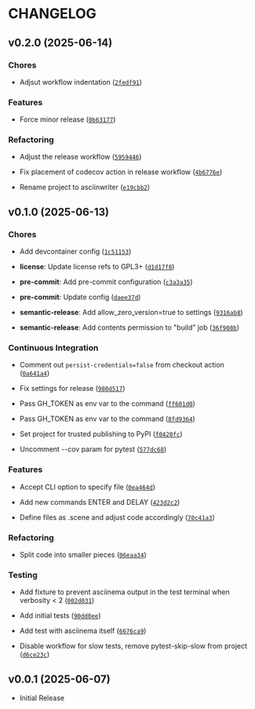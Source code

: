# CHANGELOG


## v0.2.0 (2025-06-14)

### Chores

- Adjsut workflow indentation
  ([`2fedf91`](https://github.com/russoz/asciinwriter/commit/2fedf9168a121f38c612dd777e4c98c454cb646f))

### Features

- Force minor release
  ([`0b63177`](https://github.com/russoz/asciinwriter/commit/0b6317788ad1e01dab45aaf99e21d5e68ad1e927))

### Refactoring

- Adjust the release workflow
  ([`5959446`](https://github.com/russoz/asciinwriter/commit/5959446a24c3143fc435f332c8588bb07cb8516d))

- Fix placement of codecov action in release workflow
  ([`4b6776e`](https://github.com/russoz/asciinwriter/commit/4b6776e15e944eeccd25511ea54ff4322bbae188))

- Rename project to asciinwriter
  ([`e19cbb2`](https://github.com/russoz/asciinwriter/commit/e19cbb24bb0afc326774b1fbd22bbe163313bed4))


## v0.1.0 (2025-06-13)

### Chores

- Add devcontainer config
  ([`1c51153`](https://github.com/russoz/asciinwriter/commit/1c511533bd8c2187f1f5a750f917a65fdb396fd6))

- **license**: Update license refs to GPL3+
  ([`d1d17f8`](https://github.com/russoz/asciinwriter/commit/d1d17f82b06f332ffefa949a9109cb7680ca70e5))

- **pre-commit**: Add pre-commit configuration
  ([`c3a3a35`](https://github.com/russoz/asciinwriter/commit/c3a3a350a79f45bf664cde7fbe9fe9c1c24a3049))

- **pre-commit**: Update config
  ([`daee37d`](https://github.com/russoz/asciinwriter/commit/daee37da9aa074adf846f137edecbf725259d538))

- **semantic-release**: Add allow_zero_version=true to settings
  ([`9316ab8`](https://github.com/russoz/asciinwriter/commit/9316ab8fc99f77de949bef40191bda8186851204))

- **semantic-release**: Add contents permission to "build" job
  ([`36f908b`](https://github.com/russoz/asciinwriter/commit/36f908b6fc295e278997c493119f95147290a863))

### Continuous Integration

- Comment out `persist-credentials=false` from checkout action
  ([`0a641a4`](https://github.com/russoz/asciinwriter/commit/0a641a4fdd02ab186f0c65e358b0c79bca355a32))

- Fix settings for release
  ([`980d517`](https://github.com/russoz/asciinwriter/commit/980d517ca0391274144466142049addd4448f527))

- Pass GH_TOKEN as env var to the command
  ([`ff601d0`](https://github.com/russoz/asciinwriter/commit/ff601d072ca3013fb43e590f298ea3799e7f54ee))

- Pass GH_TOKEN as env var to the command
  ([`8fd9364`](https://github.com/russoz/asciinwriter/commit/8fd93649e1b2db4710b98a8efb49e7f4df9d00ca))

- Set project for trusted publishing to PyPI
  ([`f0420fc`](https://github.com/russoz/asciinwriter/commit/f0420fc3aa6182ee79aa093b38047ccf53b0a436))

- Uncomment --cov param for pytest
  ([`577dc68`](https://github.com/russoz/asciinwriter/commit/577dc683831022c73dda86174091db1a58464a05))

### Features

- Accept CLI option to specify file
  ([`0ea464d`](https://github.com/russoz/asciinwriter/commit/0ea464d703b16dc542815be24cbca07df5f64cc2))

- Add new commands ENTER and DELAY
  ([`423d2c2`](https://github.com/russoz/asciinwriter/commit/423d2c255ef798b8962810fcc448df766bd961a5))

- Define files as .scene and adjust code accordingly
  ([`70c41a3`](https://github.com/russoz/asciinwriter/commit/70c41a3071bcf9550190c70d49590e4492fc5d11))

### Refactoring

- Split code into smaller pieces
  ([`06eaa34`](https://github.com/russoz/asciinwriter/commit/06eaa34d5c734694ce281096dec5a772e20637b4))

### Testing

- Add fixture to prevent asciinema output in the test terminal when verbosity < 2
  ([`002d031`](https://github.com/russoz/asciinwriter/commit/002d031d0c29387aa9439b9b0c4d53c51ebeb0f7))

- Add initial tests
  ([`90dd0ee`](https://github.com/russoz/asciinwriter/commit/90dd0eea72717b60019e40bca21b4eae29efbae3))

- Add test with asciinema itself
  ([`6676ca9`](https://github.com/russoz/asciinwriter/commit/6676ca9a52805becbb93cfb16df01116937eccc0))

- Disable workflow for slow tests, remove pytest-skip-slow from project
  ([`d6ce23c`](https://github.com/russoz/asciinwriter/commit/d6ce23c0d8a9c2f3868447243a51166cfd17e84c))


## v0.0.1 (2025-06-07)

- Initial Release

